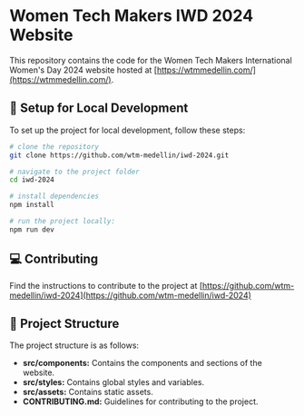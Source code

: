 # Women Tech Makers IWD 2024 Website

This repository contains the code for the Women Tech Makers International Women's Day 2024 website hosted at [https://wtmmedellin.com/](https://wtmmedellin.com/).

## 🔧 Setup for Local Development

To set up the project for local development, follow these steps:

```bash
# clone the repository
git clone https://github.com/wtm-medellin/iwd-2024.git

# navigate to the project folder
cd iwd-2024

# install dependencies
npm install

# run the project locally:
npm run dev
```

## 💻 Contributing
Find the instructions to contribute to the project at [https://github.com/wtm-medellin/iwd-2024](https://github.com/wtm-medellin/iwd-2024)

## 📂 Project Structure
The project structure is as follows:

- **src/components:** Contains the components and sections of the website.
- **src/styles:** Contains global styles and variables.
- **src/assets:** Contains static assets.
- **CONTRIBUTING.md:** Guidelines for contributing to the project.